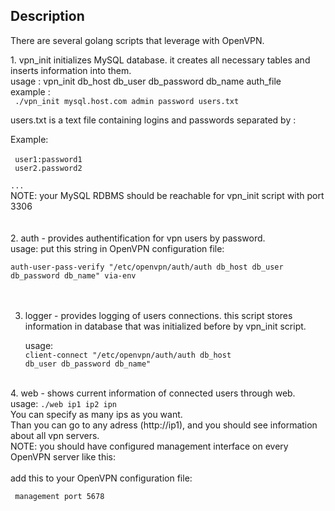 ## Description
<p>
There are several golang scripts that leverage with OpenVPN.</p>

<p>
1. vpn_init initializes MySQL database. it creates all necessary tables and inserts information into them.</br>
   usage : vpn_init db_host db_user db_password db_name auth_file</br>
   example : <br> <code> ./vpn_init mysql.host.com admin password users.txt</code></br>

   users.txt is a text file containing logins and passwords separated by :</br>
   
   Example:</br>
</br><code>
   user1:password1</br>
   user2.password2</br>
   ...</br></code>
   NOTE: your MySQL RDBMS should be reachable for vpn_init script with port 3306</br>
   </br>
</br>
2. auth - provides authentification for vpn users by password.</br>
   usage: put this string in OpenVPN configuration file:</br>

   <code>auth-user-pass-verify "/etc/openvpn/auth/auth  db_host db_user db_password  db_name"  via-env</code></br>
</br>
</br>

3. logger - provides logging of users connections. this script stores information in database that was initialized before by vpn_init script.</br>

     usage:</br>
     <code>client-connect "/etc/openvpn/auth/auth db_host db_user db_password  db_name"</code></br>
</br>
4. web - shows current information of connected users through web.</br>
	usage: <code>./web ip1 ip2 ipn</br></code>
	You can specify as many ips as you want.</br>
    Than you can go to any adress (http://ip1), and you should see information about all vpn servers.</br>
    NOTE: you should have configured management interface on every OpenVPN server like this:</br>
    </br>
    add this to your OpenVPN configuration file:  

   <code> management port 5678 </code>
</p>

